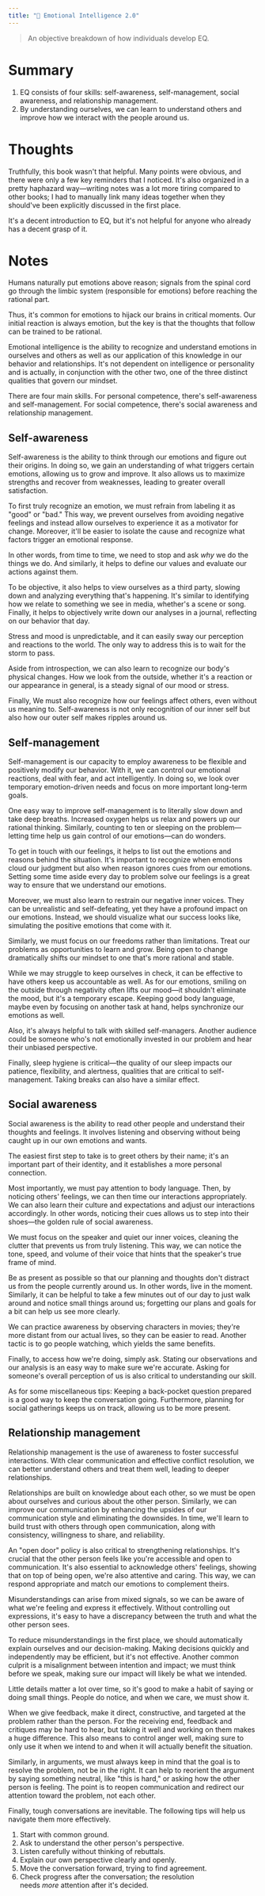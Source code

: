 ```yaml
---
title: "🧠 Emotional Intelligence 2.0"
---
```

> An objective breakdown of how individuals develop EQ.

# Summary
1. EQ consists of four skills: self-awareness, self-management, social awareness, and relationship management.
2. By understanding ourselves, we can learn to understand others and improve how we interact with the people around us.

# Thoughts
Truthfully, this book wasn't that helpful. Many points were obvious, and there were only a few key reminders that I noticed. It's also organized in a pretty haphazard way—writing notes was a lot more tiring compared to other books; I had to manually link many ideas together when they should've been explicitly discussed in the first place.

It's a decent introduction to EQ, but it's not helpful for anyone who already has a decent grasp of it.

# Notes
Humans naturally put emotions above reason; signals from the spinal cord go through the limbic system (responsible for emotions) before reaching the rational part.

Thus, it's common for emotions to hijack our brains in critical moments. Our initial reaction is always emotion, but the key is that the thoughts that follow can be trained to be rational.

Emotional intelligence is the ability to recognize and understand emotions in ourselves and others as well as our application of this knowledge in our behavior and relationships. It's not dependent on intelligence or personality and is actually, in conjunction with the other two, one of the three distinct qualities that govern our mindset.

There are four main skills. For personal competence, there's self-awareness and self-management. For social competence, there's social awareness and relationship management.

## Self-awareness
Self-awareness is the ability to think through our emotions and figure out their origins. In doing so, we gain an understanding of what triggers certain emotions, allowing us to grow and improve. It also allows us to maximize strengths and recover from weaknesses, leading to greater overall satisfaction.

To first truly recognize an emotion, we must refrain from labeling it as "good" or "bad." This way, we prevent ourselves from avoiding negative feelings and instead allow ourselves to experience it as a motivator for change. Moreover, it'll be easier to isolate the cause and recognize what factors trigger an emotional response.

In other words, from time to time, we need to stop and ask _why_ we do the things we do. And similarly, it helps to define our values and evaluate our actions against them.

To be objective, it also helps to view ourselves as a third party, slowing down and analyzing everything that's happening. It's similar to identifying how we relate to something we see in media, whether's a scene or song. Finally, it helps to objectively write down our analyses in a journal, reflecting on our behavior that day.

Stress and mood is unpredictable, and it can easily sway our perception and reactions to the world. The only way to address this is to wait for the storm to pass.

Aside from introspection, we can also learn to recognize our body's physical changes. How we look from the outside, whether it's a reaction or our appearance in general, is a steady signal of our mood or stress.

Finally, We must also recognize how our feelings affect others, even without us meaning to. Self-awareness is not only recognition of our inner self but also how our outer self makes ripples around us.

## Self-management
Self-management is our capacity to employ awareness to be flexible and positively modify our behavior. With it, we can control our emotional reactions, deal with fear, and act intelligently. In doing so, we look over temporary emotion-driven needs and focus on more important long-term goals.

One easy way to improve self-management is to literally slow down and take deep breaths. Increased oxygen helps us relax and powers up our rational thinking. Similarly, counting to ten or sleeping on the problem—letting time help us gain control of our emotions—can do wonders.

To get in touch with our feelings, it helps to list out the emotions and reasons behind the situation. It's important to recognize when emotions cloud our judgment but also when reason ignores cues from our emotions. Setting some time aside every day to problem solve our feelings is a great way to ensure that we understand our emotions.

Moreover, we must also learn to restrain our negative inner voices. They can be unrealistic and self-defeating, yet they have a profound impact on our emotions. Instead, we should visualize what our success looks like, simulating the positive emotions that come with it.

Similarly, we must focus on our freedoms rather than limitations. Treat our problems as opportunities to learn and grow. Being open to change dramatically shifts our mindset to one that's more rational and stable.

While we may struggle to keep ourselves in check, it can be effective to have others keep us accountable as well. As for our emotions, smiling on the outside through negativity often lifts our mood—it shouldn't eliminate the mood, but it's a temporary escape. Keeping good body language, maybe even by focusing on another task at hand, helps synchronize our emotions as well.

Also, it's always helpful to talk with skilled self-managers. Another audience could be someone who's not emotionally invested in our problem and hear their unbiased perspective.

Finally, sleep hygiene is critical—the quality of our sleep impacts our patience, flexibility, and alertness, qualities that are critical to self-management. Taking breaks can also have a similar effect.

## Social awareness
Social awareness is the ability to read other people and understand their thoughts and feelings. It involves listening and observing without being caught up in our own emotions and wants.

The easiest first step to take is to greet others by their name; it's an important part of their identity, and it establishes a more personal connection.

Most importantly, we must pay attention to body language. Then, by noticing others' feelings, we can then time our interactions appropriately. We can also learn their culture and expectations and adjust our interactions accordingly. In other words, noticing their cues allows us to step into their shoes—the golden rule of social awareness.

We must focus on the speaker and quiet our inner voices, cleaning the clutter that prevents us from truly listening. This way, we can notice the tone, speed, and volume of their voice that hints that the speaker's true frame of mind.

Be as present as possible so that our planning and thoughts don't distract us from the people currently around us. In other words, live in the moment. Similarly, it can be helpful to take a few minutes out of our day to just walk around and notice small things around us; forgetting our plans and goals for a bit can help us see more clearly.

We can practice awareness by observing characters in movies; they're more distant from our actual lives, so they can be easier to read. Another tactic is to go people watching, which yields the same benefits.

Finally, to access how we're doing, simply ask. Stating our observations and our analysis is an easy way to make sure we're accurate. Asking for someone's overall perception of us is also critical to understanding our skill.

As for some miscellaneous tips: Keeping a back-pocket question prepared is a good way to keep the conversation going. Furthermore, planning for social gatherings keeps us on track, allowing us to be more present.

## Relationship management
Relationship management is the use of awareness to foster successful interactions. With clear communication and effective conflict resolution, we can better understand others and treat them well, leading to deeper relationships.

Relationships are built on knowledge about each other, so we must be open about ourselves and curious about the other person. Similarly, we can improve our communication by enhancing the upsides of our communication style and eliminating the downsides. In time, we'll learn to build trust with others through open communication, along with consistency, willingness to share, and reliability.

An "open door" policy is also critical to strengthening relationships. It's crucial that the other person feels like you're accessible and open to communication. It's also essential to acknowledge others' feelings, showing that on top of being open, we're also attentive and caring. This way, we can respond appropriate and match our emotions to complement theirs.

Misunderstandings can arise from mixed signals, so we can be aware of what we're feeling and express it effectively. Without controlling out expressions, it's easy to have a discrepancy between the truth and what the other person sees.

To reduce misunderstandings in the first place, we should automatically explain ourselves and our decision-making. Making decisions quickly and independently may be efficient, but it's not effective. Another common culprit is a misalignment between intention and impact; we must think before we speak, making sure our impact will likely be what we intended.

Little details matter a lot over time, so it's good to make a habit of saying or doing small things. People do notice, and when we care, we must show it.

When we give feedback, make it direct, constructive, and targeted at the problem rather than the person. For the receiving end, feedback and critiques may be hard to hear, but taking it well and working on them makes a huge difference. This also means to control anger well, making sure to only use it when we intend to and when it will actually benefit the situation.

Similarly, in arguments, we must always keep in mind that the goal is to resolve the problem, not be in the right. It can help to reorient the argument by saying something neutral, like "this is hard," or asking how the other person is feeling. The point is to reopen communication and redirect our attention toward the problem, not each other.

Finally, tough conversations are inevitable. The following tips will help us navigate them more effectively.
1. Start with common ground.
2. Ask to understand the other person's perspective.
3. Listen carefully without thinking of rebuttals.
4. Explain our own perspective clearly and openly.
5. Move the conversation forward, trying to find agreement.
6. Check progress after the conversation; the resolution needs _more_ attention after it's decided.